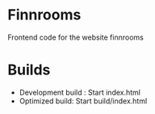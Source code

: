 # Finnrooms
Frontend code for the website finnrooms
# Builds
- Development build : Start index.html
- Optimized build: Start build/index.html
